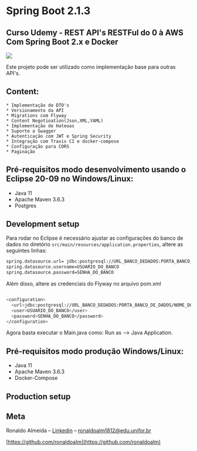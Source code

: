 
# Spring Boot 2.1.3
## Curso Udemy - REST API's RESTFul do 0 à AWS Com Spring Boot 2.x e Docker

![](header.png)

Este projeto pode ser utilizado como implementação base para outras API's.

## Content:
    * Implementação de DTO's
    * Versionamento da API
    * Migrations com Flyway
    * Content Negotioation(Json,XML,YAML)
    * Implementação de Hateoas
    * Suporte a Swagger
    * Autenticação com JWT e Spring Security
    * Integração com Travis CI e docker-compose
    * Configuração para CORS
    * Paginação

## Pré-requisitos modo desenvolvimento usando o Eclipse 20-09 no Windows/Linux:
* Java 11
* Apache Maven 3.6.3
* Postgres

## Development setup

Para rodar no Eclipse é necessário ajustar as configurações do banco de dados no diretório ```src/main/resources/application.properties```, altere as seguintes linhas:
```sh
spring.datasource.url= jdbc:postgresql://URL_BANCO_DEDADOS:PORTA_BANCO_DE_DADOS/NOME_DO_BANCO_DE_DADOS
spring.datasource.username=USUARIO_DO_BANCO
spring.datasource.password=SENHA_DO_BANCO
```

Além disso, altere as credenciais do Flyway no arquivo pom.xml

```sh

<configuration>
  <url>jdbc:postgresql://URL_BANCO_DEDADOS:PORTA_BANCO_DE_DADOS/NOME_DO_BANCO_DE_DADOS?useTimezone=true&amp;serverTimezone=UTC&amp;useSSL=false</url>
  <user>USUARIO_DO_BANCO</user>
  <password>SENHA_DO_BANCO</password>
</configuration>
```

Agora basta executar o Main.java como: Run as --> Java Application.


## Pré-requisitos modo produção Windows/Linux:
* Java 11
* Apache Maven 3.6.3
* Docker-Compose

## Production setup


## Meta

Ronaldo Almeida – [Linkedin](https://www.linkedin.com/in/ronaldo-almeida-9a8a8316b/) – ronaldoalm1812@edu.unifor.br

[https://github.com/ronaldoalm](https://github.com/ronaldoalm)
